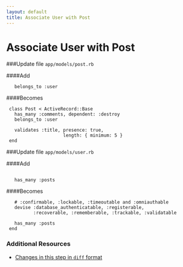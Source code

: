 ```yaml
---
layout: default
title: Associate User with Post
---
```


<h1 id="main">Associate User with Post</h1>


###Update file `app/models/post.rb`

####Add
```
   belongs_to :user
```


####Becomes
```
 class Post < ActiveRecord::Base
   has_many :comments, dependent: :destroy
   belongs_to :user
 
   validates :title, presence: true,
                     length: { minimum: 5 }
 end

```


###Update file `app/models/user.rb`

####Add
```
 
   has_many :posts
```


####Becomes
```
   # :confirmable, :lockable, :timeoutable and :omniauthable
   devise :database_authenticatable, :registerable,
          :recoverable, :rememberable, :trackable, :validatable
 
   has_many :posts
 end

```



### Additional Resources

* [Changes in this step in `diff` format](https://github.com/software-academy/devise_bdd/commit/32cbdec61cb4cd05acfbf7ee78427869ba2f47d5)

